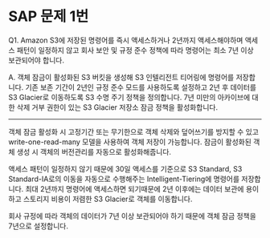 # SAP 문제 1번

Q1. Amazon S3에 저장된 명령어를 즉시 액세스하거나 2년까지 액세스해야하며 액세스 패턴이 일정하지 않고 회사 보안 및 규정 준수 정책에 따라 명령어는 최소 7년 이상 보관되어야 합니다.

A. 객체 잠금이 활성화된 S3 버킷을 생성해 S3 인텔리전트 티어링에 명령어를 저장합니다. 기존 보존 기간이 2년인 규정 준수 모드를 사용하도록 설정하고 2년 후 데이터를 S3 Glacier로 이동하도록 S3 수명 주기 정책을 정의합니다. 7년 미만의 아카이브에 대한 삭제 거부 권한이 있는 S3 Glacier 저장소 잠금 정책을 활성화합니다.

---

객체 잠금 활성화 시 고정기간 또는 무기한으로 객체 삭제와 덮어쓰기를 방지할 수 있고 write-one-read-many 모델을 사용하여 객체 저장이 가능합니다. 잠금이 활성화된 객체 생성 시 객체의 버전관리를 자동으로 활성화해줍니다.

액세스 패턴이 일정하지 않기 때문에 30일 액세스를 기준으로 S3 Standard, S3 Standard-IA로의 이동을 자동으로 수행해주는 Intelligent-Tiering에 명령어를 저장합니다. 최대 2년까지 명령어에 액세스하면 되기때문에 2년 이후에는 데이터 보관에 용이하고 스토리지 비용이 저렴한 S3 Glacier로 객체를 이동합니다.

회사 규정에 따라 객체의 데이터가 7년 이상 보관되어야 하기 때문에 객체 잠금 정책을 7년으로 설정합니다.
